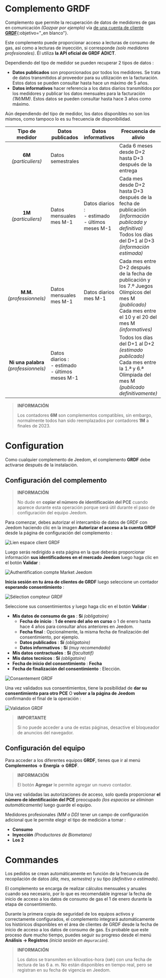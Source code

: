 # Complemento GRDF

Complemento que permite la recuperación de datos de medidores de gas en comunicación *(Gazpar por ejemplo)* vía [de una cuenta de cliente **GRDF**](https://login.monespace.grdf.fr/mire/connexion){:objetivo="\_en blanco"}.

Este complemento puede proporcionar acceso a lecturas de consumo de gas, así como a lecturas de inyección, si corresponde *(solo medidores profesionales)*. Él utiliza **la API oficial de GRDF ADICT**.

Dependiendo del tipo de medidor se pueden recuperar 2 tipos de datos :
 - **Datos publicados** son proporcionados por todos los medidores. Se trata de datos transmitidos al proveedor para su utilización en la facturación. Estos datos se pueden consultar hasta hace un máximo de 5 años.
 - **Datos informativos** hacer referencia a los datos diarios transmitidos por los medidores y publicar los datos mensuales para la facturación *(1M/MM)*. Estos datos se pueden consultar hasta hace 3 años como máximo.

Aún dependiendo del tipo de medidor, los datos disponibles no son los mismos, como tampoco lo es su frecuencia de disponibilidad.

| **Tipo de medidor** | Datos publicados | Datos informativos | Frecuencia de alivio | Frecuencia de llamada |
|:---:|---|---|---|---|
| **6M** *(particuliers)* | Datos semestrales | | Cada 6 meses desde D+2 hasta D+3 después de la entrega | 1 a 2 veces al mes |
| **1M** *(particuliers)* | Datos mensuales mes M-1 | Datos diarios :<br>- estimado<br>- últimos meses M-1 | Cada mes desde D+2 hasta D+3 después de la fecha de publicación *(información publicada y definitiva)*<br>Todos los días del D+1 al D+3 *(información estimada)* | 1 a 2 veces al mes *(publicado)*<br>1 vez por día *(informatives)* |
| **M.M.** *(professionnels)* | Datos mensuales mes M-1 | Datos diarios mes M-1 | Cada mes entre D+2 después de la fecha de publicación y los 7.º Juegos Olímpicos del mes M *(publicado)*<br>Cada mes entre el 10 y el 20 del mes M *(informatives)* | 1 a 14 veces por mes *(publicado)*<br>1 a 11 veces por mes *(informatives)* |
| **Ni una palabra** *(professionnels)* | Datos diarios :<br>- estimado<br>- últimos meses M-1 | | Todos los días del D+1 al D+2 *(estimado publicado)*<br>Cada mes entre la 1.ª y 6.ª Olimpiada del mes M *(publicado definitivamente)* | 1 vez por día |

>**INFORMACIÓN**
>
>Los contadores **6M** son complementos compatibles, sin embargo, normalmente todos han sido reemplazados por contadores **1M** a finales de 2023.

# Configuration

Como cualquier complemento de Jeedom, el complemento **GRDF** debe activarse después de la instalación.

## Configuración del complemento

>**INFORMACIÓN**
>
>No dude en **copiar el número de identificación del PCE** cuando aparece durante esta operación porque será útil durante el paso de configuración del equipo Jeedom.

Para comenzar, debes autorizar el intercambio de datos de GRDF con Jeedom haciendo clic en la imagen **Autorizar el acceso a la cuenta GRDF** desde la página de configuración del complemento :

![Lien espace client GRDF](../images/link_grdf.jpg)

Luego serás redirigido a esta página en la que deberás proporcionar información **sus identificadores en el mercado Jeedom** luego haga clic en el botón **Validar** :

![Authentification compte Market Jeedom](../images/Auth_Jeedom.jpg)

**Inicia sesión en tu área de clientes de GRDF** luego seleccione un contador **esperando consentimiento** :

![Sélection compteur GRDF](../images/grdf_home.jpg)

Seleccione sus consentimientos y luego haga clic en el botón **Validar** :

 - **Mis datos de consumo de gas** : **Sí** *(obligatoire)*
   - **Fecha de inicio** : **1 de enero del año en curso** o 1 de enero hasta hace 4 años para consultar años anteriores en Jeedom.
   - **Fecha final** : Opcionalmente, la misma fecha de finalización del consentimiento, por ejemplo.
   - **Datos publicados** : **Sí** *(obligatoire)*
   - **Datos informativos** : **Sí** *(muy recomendado)*
 - **Mis datos contractuales** : **Sí** *(facultatif)*
 - **Mis datos tecnicos** : **Sí** *(obligatoire)*
 - **Fecha de inicio del consentimiento** : **Fecha**
 - **Fecha de finalización del consentimiento** : Elección.

![Consentement GRDF](../images/grdf_choose.jpg)

Una vez validados sus consentimientos, tiene la posibilidad de **dar su consentimiento para otro PCE** O **volver a la página de Jeedom** confirmando el final de la operación :

![Validation GRDF](../images/grdf_consent.jpg)

>**IMPORTANTE**
>
>Si no puede acceder a una de estas páginas, desactive el bloqueador de anuncios del navegador.

## Configuración del equipo

Para acceder a los diferentes equipos **GRDF**, tienes que ir al menú **Complementos → Energía → GRDF**.

>**INFORMACIÓN**
>
>El botón **Agregar** le permite agregar un nuevo contador.

Una vez validadas las autorizaciones de acceso, solo queda proporcionar **el número de identificación del PCE** preocupado *(los espacios se eliminan automáticamente)* luego guarde el equipo.

Medidores profesionales *(MM o DD)* tener un campo de configuración adicional que le permite elegir el tipo de medición a tomar :
 - **Consumo**
 - **Inyección** *(Productores de Biometano)*
 - **Los 2**

# Commandes

Los pedidos se crean automáticamente en función de la frecuencia de recopilación de datos *(día, mes, semestre)* y su tipo *(definitivo o estimado)*.

El complemento se encarga de realizar cálculos mensuales y anuales cuando sea necesario, por lo que es recomendable ingresar la fecha de inicio de acceso a los datos de consumo de gas el 1 de enero durante la etapa de consentimiento.

Durante la primera copia de seguridad de los equipos activos y correctamente configurados, el complemento integrará automáticamente los históricos disponibles en el área de clientes de GRDF desde la fecha de inicio de acceso a los datos de consumo de gas. Es probable que este proceso dure mucho tiempo, puedes seguir su progreso desde el menú **Análisis → Registros** *(inicia sesión en `depuración`)*.

>**INFORMACIÓN**
>
>Los datos se transmiten en kilovatios-hora (`kWh`) con una fecha de lectura de las 6 a. m. No están disponibles en tiempo real, pero se registran en su fecha de vigencia en Jeedom.
